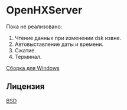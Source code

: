 # OpenHXServer

Пока не реализовано: 
1. Чтение данных при изменении dsk извне.
2. Автовыставление даты и времени.
3. Сжатие. 
4. Терминал.

[Сборка для Windows](https://disk.yandex.ru/d/V_BeXg2tUqwDPw)

## Лицензия
[BSD](https://choosealicense.com/licenses/bsd-2-clause/)
